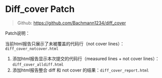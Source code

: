# Diff_cover Patch

> Github: <https://github.com/Bachmann1234/diff_cover>

Patch说明：

当前html报告只展示了未被覆盖的代码行（not cover lines）：`diff_cover_notcover.html`

1. 添加html报告显示本次提交的代码行（measured lines + not cover lines）：`diff_cover_alldiff.html`
2. 添加html报告整合 diff 和 not cover 的结果：`diff_cover_report.html`

